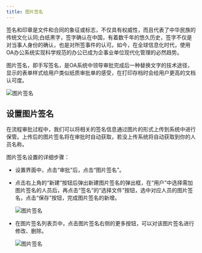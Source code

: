 ```yaml
---
title: 图片签名
---
```


签名和印章是文件和合同的象征或标志，不仅具有权威性，而且代表了中华民族的传统文化认同;白纸黑字，签字确认在中国，有着数千年的悠久历史，签字不仅是对当事人身份的确认，也是对所签事件的认可。如今，在全球信息化时代，使用OA办公系统实现科学规范的办公已成为企事业单位现代化管理的必然趋势。

图片签名，即手写签名，是OA系统中领导审批完成后一种替换文字的技术途径，显示的表单样式给用户类似纸质审批单的感受，在打印存档时会给用户更高的文档认可度。

![图片签名](/assets/workflow/signature.png)

## 设置图片签名

在流程审批过程中，我们可以将相关的签名信息通过图片的形式上传到系统中进行保管。上传后的图片签名将在审批时自动获取，若没上传系统将自动获取到你的人员名称。

图片签名设置的详细步骤：

- 设置界面中，点击“审批”后，点击“图片签名”。
- 点击右上角的“新建”按钮后弹出新建图片签名的弹出框，在“用户”中选择需加图片签名的人员后，再点击“签名”的“选择文件”按钮，选中对应人员的图片签名，点击“保存”按钮，完成图片签名的新增。

  ![图片签名](/assets/workflow/signature_2.png)

- 在图片签名列表页中，点击图片签名右侧的更多按钮，可以对该图片签名进行修改、删除。

  ![图片签名](/assets/workflow/signature_1.png)

